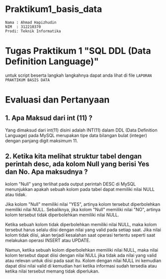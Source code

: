 # Praktikum1_basis_data
```
Nama : Ahmad Hapizhudin
NIM  : 312210370
Prodi: Teknik Informatika
```
# Tugas Praktikum 1  "SQL DDL (Data Definition Language)"

untuk script beserta langkah langkahnya dapat anda lihat di file `LAPORAN PRAKTIKUM BASIS DATA`

# Evaluasi dan Pertanyaan

## 1. Apa Maksud dari int (11) ?

Yang dimaksud dari int(11) disini adalah INT(11) dalam DDL (Data Definition Language) pada MySQL merupakan tipe data bilangan bulat (integer) dengan panjang digit maksimum 11.

## 2. Ketika kita melihat struktur tabel dengan perintah desc, ada kolom Null yang berisi Yes dan No. Apa maksudnya ?

kolom "Null" yang terlihat pada output perintah DESC di MySQL menunjukkan apakah sebuah kolom pada tabel dapat memiliki nilai NULL atau tidak.

Jika kolom "Null" memiliki nilai "YES", artinya kolom tersebut diperbolehkan memiliki nilai NULL. Sebaliknya, jika kolom "Null" memiliki nilai "NO", artinya kolom tersebut tidak diperbolehkan memiliki nilai NULL.

Ketika sebuah kolom tidak diperbolehkan memiliki nilai NULL, maka kolom tersebut harus selalu diisi dengan nilai yang valid pada setiap saat. Jika nilai kolom tidak diisi, akan terjadi kesalahan saat operasi tertentu seperti saat melakukan operasi INSERT atau UPDATE.

Namun, ketika sebuah kolom diperbolehkan memiliki nilai NULL, maka nilai kolom tersebut dapat diisi dengan nilai NULL jika tidak ada nilai yang valid atau relevan untuk diisi pada saat itu. Kolom dengan nilai NULL ini kemudian dapat diisi nilai valid di kemudian hari ketika informasi sudah tersedia atau ketika nilai tersebut memang tidak diperlukan.


